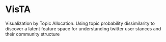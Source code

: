# VisTA
Visualization by Topic Allocation. Using topic probability dissimilarity to discover a latent feature space for understanding twitter user stances and their community structure
